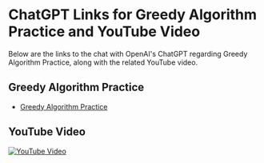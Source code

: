# ChatGPT Links for Greedy Algorithm Practice and YouTube Video

Below are the links to the chat with OpenAI's ChatGPT regarding Greedy Algorithm Practice, along with the related YouTube video.

## Greedy Algorithm Practice

- [Greedy Algorithm Practice](https://chat.openai.com/share/2e6fb596-ea6e-466e-9375-236a6d8fab0d)

## YouTube Video

[![YouTube Video](https://img.youtube.com/vi/r8mIoPUHXVo/maxresdefault.jpg)](https://www.youtube.com/watch?v=r8mIoPUHXVo)
